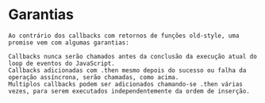 # Garantias

    Ao contrário dos callbacks com retornos de funções old-style, uma promise vem com algumas garantias:

    Callbacks nunca serão chamados antes da conclusão da execução atual do loop de eventos do JavaScript.
    Callbacks adicionadas com .then mesmo depois do sucesso ou falha da operação assíncrona, serão chamadas, como acima.
    Multiplos callbacks podem ser adicionados chamando-se .then várias vezes, para serem executados independentemente da ordem de inserção.


